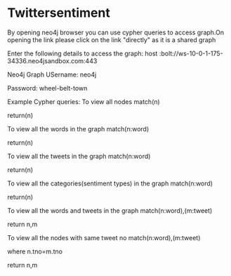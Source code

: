 # Twittersentiment
By opening neo4j browser you can use cypher queries to access graph.On opening the link please click on the link "directly" as it is a shared graph

Enter the following details to access the graph:
host :bolt://ws-10-0-1-175-34336.neo4jsandbox.com:443

Neo4j Graph USername: neo4j

Password: wheel-belt-town

Example Cypher queries:
To view all nodes
match(n)

return(n)

To view all the words in the graph
match(n:word)

return(n)

To view all the tweets in the graph
match(n:word)

return(n)

To view all the categories(sentiment types) in the graph
match(n:word)

return(n)

To view all the words and tweets in the graph
match(n:word),(m:tweet)

return n,m

To view all the nodes with same tweet no
match(n:word),(m:tweet)

where n.tno=m.tno

return n,m



